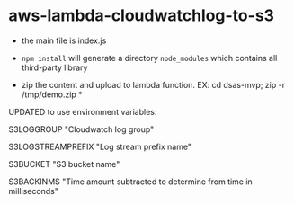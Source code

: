 # aws-lambda-cloudwatchlog-to-s3

 * the main file is index.js 

 * `npm install` will generate a directory `node_modules` which contains all third-party library

 * zip the content and upload to lambda function. EX: cd dsas-mvp; zip -r /tmp/demo.zip *
 
 UPDATED to use environment variables:
 
S3LOGGROUP         "Cloudwatch log group"   

S3LOGSTREAMPREFIX  "Log stream prefix name"

S3BUCKET           "S3 bucket name"

S3BACKINMS         "Time amount subtracted to determine from time in milliseconds" 


